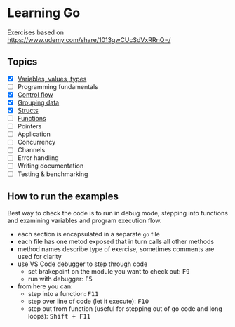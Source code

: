 # Learning Go

Exercises based on https://www.udemy.com/share/1013gwCUcSdVxRRnQ=/

## Topics

- [x] [Variables, values, types](./exercises/01-variables-value-types.go)
- [ ] Programming fundamentals
- [x] [Control flow](exercises/03-control-flow.go)
- [x] [Grouping data](exercises/04-grouping-data.go)
- [x] [Structs](exercises/05-structs.go)
- [ ] [Functions](exercises/06-functions.go)
- [ ] Pointers
- [ ] Application
- [ ] Concurrency
- [ ] Channels
- [ ] Error handling
- [ ] Writing documentation
- [ ] Testing & benchmarking

## How to run the examples

Best way to check the code is to run in debug mode, stepping into functions and examining variables and program execution flow.

- each section is encapsulated in a separate `go` file
- each file has one metod exposed that in turn calls all other methods
- method names describe type of exercise, sometimes comments are used for clarity
- use VS Code debugger to step through code
  - set brakepoint on the module you want to check out: <kbd>F9</kbd>
  - run with debugger: <kbd>F5</kbd>
- from here you can:
  - step into a function: <kbd>F11</kbd>
  - step over line of code (let it execute): <kbd>F10</kbd>
  - step out from function (useful for stepping out of go code and long loops): <kbd>Shift + F11</kbd>
